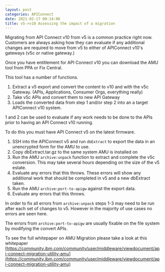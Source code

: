 ```yaml
---
layout: post
categories: APIConnect
date: 2021-02-17 00:14:00
title: v5->v10 Assessing the impact of a migration
---
```


Migrating from API Connect v10 from v5 is a common practice right now. Customers are always asking how they can evaluate if any additional changes are required to move from v5 to either of APIConnect v10's gateways (v5c or  native gateway.)

<!--more-->

Once you have entitlement for API Connect v10 you can download the AMU tool from PPA or Fix Central.

This tool has a number of functions.
1. Extract a v5 export and convert the content to v10 and with the v5c Gateway. (APIs, Applications, Consumer Orgs, everything really)
2. Take v5c APIs and convert them to new API Gateway
3. Loads the converted data from step 1 and/or step 2 into an a target APIConnect v10 system.


1 and 2 can be used to evaluate if any work needs to be done to the APIs prior to having an API Connect v10 running.

To do this you must have API Connect v5 on the latest firmware.

1. SSH into the APIConnect v5  and run `dbExtract` to export the data in an unencrypted form for the AMU to use.
2. Copy dbExtract.tar.gz to the same system AMU is installed on
3. Run the AMU `archive:unpack` function to extract and complete the v5c conversion. This may take several hours depending on the size of the v5 estate.
4. Evaluate any errors that this throws. These errors will show any additional work that should be completed in v5 and a new dbExtract taken.
5. Run the AMU `archive:port-to-apigw` against the export data.
6. Evaluate any errors that this throws.

In order to fix all errors from `archive:unpack` steps 1-3 may need to be run after each set of changes to v5. However in the majority of use cases no errors are seen here.

The errors from `archive:port-to-apigw` are usually fixable on the file system by modifying the convert APIs.


To see the full whitepaper on AMU Migration please take a look at this whitepaper [https://community.ibm.com/community/user/middleware/viewdocument/api-connect-migration-utility-amu](https://community.ibm.com/community/user/middleware/viewdocument/api-connect-migration-utility-amu)
